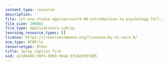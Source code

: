 ```yaml
---
content_type: resource
description: ''
file: /ol-ocw-studio-app/courses/9-00-introduction-to-psychology-fall-2004/a21d4e8850f4506990a85f28e9707085_10507.vtt
file_size: 106081
file_type: application/x-subrip
learning_resource_types: []
license: https://creativecommons.org/licenses/by-nc-sa/4.0/
ocw_type: OCWFile
resourcetype: Other
title: 3play caption file
uid: a21d4e88-50f4-5069-90a8-5f28e9707085
---
```

